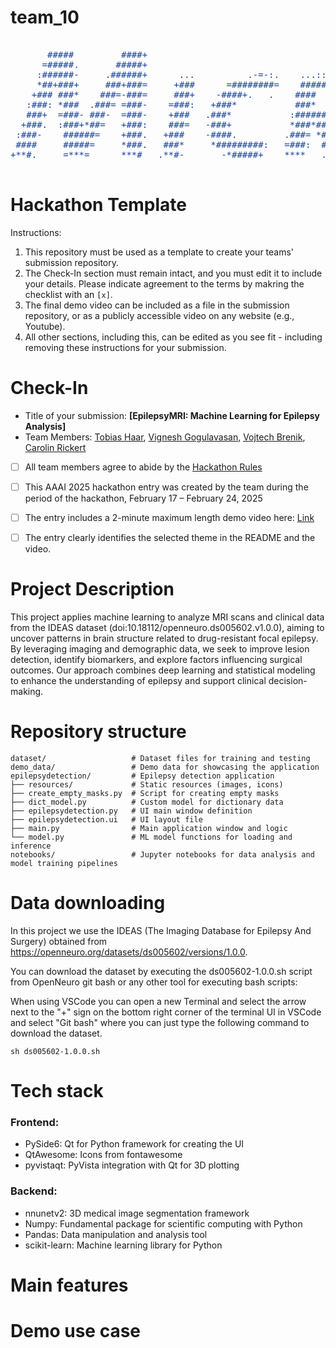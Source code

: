 # team_10

<pre style="color: 164194;">

       #####         ####+                                                                +####        ###*                                                 
      =#####.       #####+                                                                ######      :###=                                                 
     :######-     .######+      ...          .-=-:.    ...:::.              -==-.        +######*     =###         .-==:       ....        ....      ....   
     *##+###+     ###+###=     +###      =########=    ##########-      *##########:     *##**###+    *##*     :##########*    *###       ####      #####*  
    +### ###*    ###=-###=     ###+    -####+.   .    ####   :####    *###*:   =####-    ###.:####.  .###:   .####+.  .*####   =###-     ###*     .#######  
   :###: *###  .###= =###-    =###:   +###*           ###*   -###+   ####       -###=   *###  =####. *###   -###+       *###:  .###+    ####     :###--###: 
   ###+  =###- ###-  =###-    +###   .###*           :##########:   =###:       =###=   ###*   *###* ###*   ####        *###.   *###  .###*     :###:  #### 
  +###.  :###+*##=   +###:    ###=   -###+           *###*###.      ####        *###   :###:    ####+###    ###+       :###*    -###:.###+     -###:   ####.
 :###-    ######=    +###.   +###    -####.         .###= *###:     *###=     -####.   *###     :######*    ####.     +###*     .###*###+     +############:
 ####     #####=     *###.   ###*     *#########:   =###:  ####.    .############=     ###=      -#####=    =############.       *#####+     *###.     :###*
+**#.     =***=      ***#   .**#-       -*#####+    ****   .****.     .+#####*-       =***.       ****#       -*#####+:          -#***-     +***        ***#

</pre>

# Hackathon Template

Instructions:
1. This repository must be used as a template to create your teams' submission repository.
2. The Check-In section must remain intact, and you must edit it to include your details. Please indicate agreement to the terms by makring the checklist with an `[x]`.
3. The final demo video can be included as a file in the submission repository, or as a publicly accessible video on any website (e.g., Youtube).
4. All other sections, including this, can be edited as you see fit - including removing these instructions for your submission.


# Check-In

- Title of your submission: **[EpilepsyMRI: Machine Learning for Epilepsy Analysis]**
- Team Members: [Tobias Haar](mailto:tobias.haar@micronova.de), [Vignesh Gogulavasan](mailto:vignesh.gogulavasan@micronova.de), [Vojtech Brenik](mailto:vojtech.brenik@micronova.de), [Carolin Rickert](mailto:carolin.rickert@micronova.de)
- [ ] All team members agree to abide by the [Hackathon Rules](https://aaai.org/conference/aaai/aaai-25/hackathon/)
- [ ] This AAAI 2025 hackathon entry was created by the team during the period of the hackathon, February 17 – February 24, 2025
- [ ] The entry includes a 2-minute maximum length demo video here: [Link](https://your-link.com)
- [ ] The entry clearly identifies the selected theme in the README and the video.


# Project Description
This project applies machine learning to analyze MRI scans and clinical data from the IDEAS dataset (doi:10.18112/openneuro.ds005602.v1.0.0), aiming to uncover patterns in brain structure related to drug-resistant focal epilepsy. By leveraging imaging and demographic data, we seek to improve lesion detection, identify biomarkers, and explore factors influencing surgical outcomes. Our approach combines deep learning and statistical modeling to enhance the understanding of epilepsy and support clinical decision-making.

# Repository structure
```
dataset/                   # Dataset files for training and testing
demo_data/                 # Demo data for showcasing the application
epilepsydetection/         # Epilepsy detection application
├── resources/             # Static resources (images, icons)
├── create_empty_masks.py  # Script for creating empty masks
├── dict_model.py          # Custom model for dictionary data
├── epilepsydetection.py   # UI main window definition 
├── epilepsydetection.ui   # UI layout file
├── main.py                # Main application window and logic
└── model.py               # ML model functions for loading and inference
notebooks/                 # Jupyter notebooks for data analysis and model training pipelines
```

# Data downloading

In this project we use the IDEAS (The Imaging Database for Epilepsy And Surgery) obtained from https://openneuro.org/datasets/ds005602/versions/1.0.0.

You can download the dataset by executing the ds005602-1.0.0.sh script from OpenNeuro git bash or any other tool for executing bash scripts:

When using VSCode you can open a new Terminal and select the arrow next to the "+" sign on the bottom right corner of the terminal UI in VSCode and select "Git bash" where you can just type the following command to download the dataset.

```
sh ds005602-1.0.0.sh
```

# Tech stack

 ### Frontend:
- PySide6: Qt for Python framework for creating the UI
- QtAwesome: Icons from fontawesome
- pyvistaqt: PyVista integration with Qt for 3D plotting

### Backend:
- nnunetv2: 3D medical image segmentation framework
- Numpy: Fundamental package for scientific computing with Python
- Pandas: Data manipulation and analysis tool
- scikit-learn: Machine learning library for Python

# Main features


# Demo use case